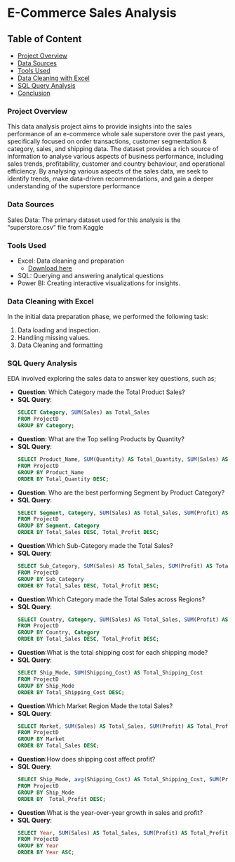 # E-Commerce Sales Analysis

## Table of Content
- [Project Overview](#project-overview)
- [Data Sources](#data-sources)
- [Tools Used](#tools-used)
- [Data Cleaning with Excel](#data-cleaning-with-excel)
- [SQL Query Analysis](#sql-query-analysis)
- [Conclusion](#conclusion)
### Project Overview
This data analysis project aims to provide insights into the sales performance of an e-commerce whole sale superstore over the past years, specifically focused on order transactions, customer segmentation & category, sales, and shipping data. The dataset provides a rich source of information to analyse various aspects of business performance, including sales trends, profitability, customer and country behaviour, and operational efficiency. By analysing various aspects of the sales data, we seek to identify trends, make data-driven recommendations, and gain a deeper understanding of the superstore performance

### Data Sources
Sales Data: The primary dataset used for this analysis is the “superstore.csv” file from Kaggle

### Tools Used
- Excel: Data cleaning and preparation
   - [Download here](https://microsoft.com)
- SQL: Querying and answering analytical questions
- Power BI: Creating interactive visualizations for insights.

### Data Cleaning with Excel
In the initial data preparation phase, we performed the following task:
1. Data loading and inspection.
2. Handling missing values.
3. Data Cleaning and formatting

### SQL Query Analysis
EDA involved exploring the sales data to answer key questions, such as;

- **Question**: Which Category made the Total Product Sales?
- **SQL Query**:
  ```sql
  SELECT Category, SUM(Sales) as Total_Sales
  FROM ProjectD
  GROUP BY Category;
  
- **Question**: What are the Top selling Products by Quantity?
- **SQL Query**:
  ```sql
  SELECT Product_Name, SUM(Quantity) AS Total_Quantity, SUM(Sales) AS Total_Sales
  FROM ProjectD
  GROUP BY Product_Name
  ORDER BY Total_Quantity DESC;
  
- **Question**: Who are the best performing Segment by Product Category?
- **SQL Query**:
  ```sql
  SELECT Segment, Category, SUM(Sales) AS Total_Sales, SUM(Profit) AS Total_Profit
  FROM ProjectD
  GROUP BY Segment, Category
  ORDER BY Total_Sales DESC, Total_Profit DESC;

- **Question**:Which Sub-Category made the Total Sales?
- **SQL Query**:
  ```sql
  SELECT Sub_Category, SUM(Sales) AS Total_Sales, SUM(Profit) AS Total_Profit
  FROM ProjectD
  GROUP BY Sub_Category
  ORDER BY Total_Sales DESC, Total_Profit DESC;

- **Question**:Which Category made the Total Sales across Regions?
- **SQL Query**:
  ```sql
  SELECT Country, Category, SUM(Sales) AS Total_Sales, SUM(Profit) AS Total_Profit
  FROM ProjectD
  GROUP BY Country, Category
  ORDER BY Total_Sales DESC, Total_Profit DESC;

- **Question**:What is the total shipping cost for each shipping mode?
- **SQL Query**:
  ```sql
  SELECT Ship_Mode, SUM(Shipping_Cost) AS Total_Shipping_Cost
  FROM ProjectD
  GROUP BY Ship_Mode
  ORDER BY Total_Shipping_Cost DESC;

- **Question**:Which Market Region Made the total Sales?
- **SQL Query**:
  ```sql
  SELECT Market, SUM(Sales) AS Total_Sales, SUM(Profit) AS Total_Profit
  FROM ProjectD
  GROUP BY Market
  ORDER BY Total_Sales DESC;

- **Question**:How does shipping cost affect profit?
- **SQL Query**:
  ```sql
  SELECT Ship_Mode, avg(Shipping_Cost) AS Total_Shipping_Cost, SUM(Profit) AS Total_Profit
  FROM ProjectD
  GROUP BY Ship_Mode
  ORDER BY  Total_Profit DESC;

- **Question**:What is the year-over-year growth in sales and profit?
- **SQL Query**:
  ```sql
  SELECT Year, SUM(Sales) AS Total_Sales, SUM(Profit) AS Total_Profit
  FROM ProjectD
  GROUP BY Year
  ORDER BY Year ASC;


